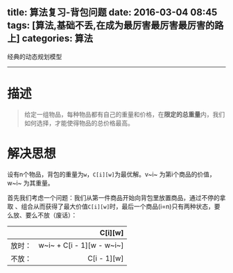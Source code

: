 title: 算法复习-背包问题
date: 2016-03-04 08:45
tags: [算法,基础不丢,在成为最厉害最厉害最厉害的路上]
categories: 算法
---

经典的动态规划模型

<!-- more -->

---

# 描述

> 给定一组物品，每种物品都有自己的重量和价格，在**限定的总重量**内，我们如何选择，才能使得物品的总价格最高。

# 解决思想

设有n个物品，背包的重量为`w`，`C[i][w]`为最优解。v~i~ 为第i个商品的价值，w~i~ 为其重量。

首先我们考虑一个问题：我们从第一件商品开始向背包里放置商品，通过不停的拿取 、组合从而获得了最大价值`C[i][w]`时，最后一个商品(i=n)只有两种状态，要么放、要么不放（废话）：

| 	 | C[i][w]     |
|:--------:| -------------:|
| 放时：| w~i~ +  C[i - 1][w - w~i~] |
| 不放：| C[i - 1][w] |





